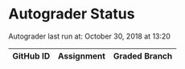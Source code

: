 # Autograder Status
Autograder last run at: October 30, 2018 at 13:20

| GitHub ID | Assignment | Graded Branch |
|-----------|------------|---------------|
